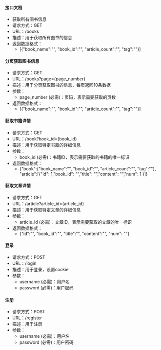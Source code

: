 #### 接口文档
- 获取所有图书信息
- 请求方式：GET
- URL：/books
- 描述：用于获取所有图书的信息
- 返回数据格式：
  - [{"book_name":"", "book_id":"", "article_count":"", "tag":""}]
#### 分页获取图书信息
- 请求方式：GET
- URL：/books?page={page_number}
- 描述：用于分页获取图书的信息，每页返回10条数据
- 参数：
  - page_number (必需)：页码，表示需要获取的页数
- 返回数据格式：
  - [{"book_name":"", "book_id":"", "article_count":"", "tag":""}]
#### 获取书籍详情
- 请求方式：GET
- URL：/book?book_id={book_id}
- 描述：用于获取特定书籍的详细信息
- 参数：
  - book_id (必需)：书籍ID，表示需要获取的书籍的唯一标识
- 返回数据格式：
  - {"book":{"book_name":"", "book_id":"", "article_count":"", "tag":""}, "article":[{"id": 1,"book_id": "","title": "","content": "","num": 1 }]}
#### 获取文章详情
- 请求方式：GET
- URL：/article?article_id={article_id}
- 描述：用于获取特定文章的详细信息
- 参数：
  - article_id (必需)：文章ID，表示需要获取的文章的唯一标识
- 返回数据格式：
  - {"id":"", "book_id":"", "title":"", "content":"", "num": ""}
#### 登录
- 请求方式：POST
- URL：/login
- 描述：用于登录，设置cookie
- 参数：
  - username (必需)：用户名
  - password (必需)：用户密码
#### 注册
- 请求方式：POST
- URL：/register
- 描述：用于注册
- 参数：
    - username (必需)：用户名
    - password (必需)：用户密码